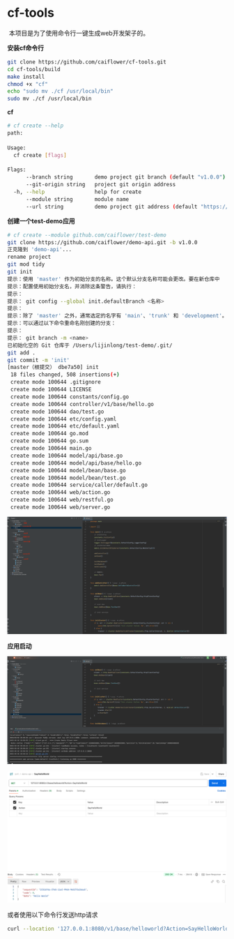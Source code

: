 # cf-tools

​    本项目是为了使用命令行一键生成web开发架子的。

**安装cf命令行**

```bash
git clone https://github.com/caiflower/cf-tools.git
cd cf-tools/build
make install
chmod +x "cf"
echo "sudo mv ./cf /usr/local/bin"
sudo mv ./cf /usr/local/bin
```

**cf**

```bash
# cf create --help
path:

Usage:
  cf create [flags]

Flags:
      --branch string       demo project git branch (default "v1.0.0")
      --git-origin string   project git origin address
  -h, --help                help for create
      --module string       module name
      --url string          demo project git address (default "https://github.com/caiflower/demo-api.git")
```

**创建一个test-demo应用**

```bash
# cf create --module github.com/caiflower/test-demo
git clone https://github.com/caiflower/demo-api.git -b v1.0.0
正克隆到 'demo-api'...
rename project
git mod tidy
git init
提示：使用 'master' 作为初始分支的名称。这个默认分支名称可能会更改。要在新仓库中
提示：配置使用初始分支名，并消除这条警告，请执行：
提示：
提示：	git config --global init.defaultBranch <名称>
提示：
提示：除了 'master' 之外，通常选定的名字有 'main'、'trunk' 和 'development'。
提示：可以通过以下命令重命名刚创建的分支：
提示：
提示：	git branch -m <name>
已初始化空的 Git 仓库于 /Users/lijinlong/test-demo/.git/
git add .
git commit -m 'init'
[master（根提交） dbe7a50] init
 18 files changed, 508 insertions(+)
 create mode 100644 .gitignore
 create mode 100644 LICENSE
 create mode 100644 constants/config.go
 create mode 100644 controller/v1/base/hello.go
 create mode 100644 dao/test.go
 create mode 100644 etc/config.yaml
 create mode 100644 etc/default.yaml
 create mode 100644 go.mod
 create mode 100644 go.sum
 create mode 100644 main.go
 create mode 100644 model/api/base.go
 create mode 100644 model/api/base/hello.go
 create mode 100644 model/bean/base.go
 create mode 100644 model/bean/test.go
 create mode 100644 service/caller/default.go
 create mode 100644 web/action.go
 create mode 100644 web/restful.go
 create mode 100644 web/server.go
```

![image-20250302205020429](./images/image-20250302205020429.png)

**应用启动**

![image-20250302205105429](./images/image-20250302205105429.png)

![image-20250302205302587](./images/image-20250302205302587.png)

或者使用以下命令行发送http请求

```bash
curl --location '127.0.0.1:8080/v1/base/helloworld?Action=SayHelloWorld'
```



